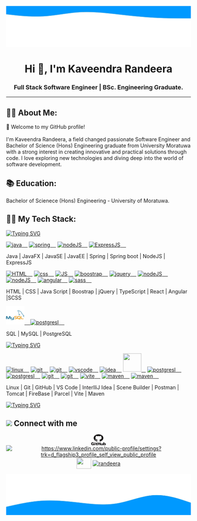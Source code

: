 
<img src="https://raw.githubusercontent.com/joetancy/joetancy/master/wave%20(1).jpg"/>

<h1 align="center">Hi 👋, I'm Kaveendra Randeera</h1>
<h3 align="center">Full Stack Software Engineer | BSc. Engineering Graduate.</h3>

-------------

## 👨‍💻 About Me:
👋 Welcome to my GitHub profile!<br><br>I'm Kaveendra Randeera, a field changed passionate Software Engineer and Bachelor of Science (Hons) Engineering graduate from University Moratuwa with a strong interest in creating innovative and practical solutions through code. I love exploring new technologies and diving deep into the world of software development.

## 📚  Education:
Bachelor of Scienece (Hons) Engineering - University of Moratuwa.


## 👨‍💻 My Tech Stack:


[![Typing SVG](https://readme-typing-svg.herokuapp.com?duration=4000&color=2ED573&width=250&lines=Languages+and+Tools...%3A)](https://git.io/typing-svg)
<br>


<a href="https://www.slack.com" target="_blank"> <img src="https://skillicons.dev/icons?i=java" alt="java" width="50" height="50"/> &nbsp;&nbsp;&nbsp;</a>
<a href="https://www.slack.com" target="_blank"> <img src="https://skillicons.dev/icons?i=spring" alt="spring" width="50" height="50"/> &nbsp;&nbsp;&nbsp;</a> 
<a href="https://www.slack.com" target="_blank"> <img src="https://skillicons.dev/icons?i=nodejs" alt="nodeJS" width="50" height="50"/> &nbsp;&nbsp;&nbsp;</a> 
<a href="https://www.slack.com" target="_blank"> <img src="https://skillicons.dev/icons?i=expressjs" alt="ExpressJS" width="50" height="50"/> &nbsp;&nbsp;&nbsp;</a> 

Java | JavaFX | JavaSE | JavaEE | Spring | Spring boot | NodeJS | ExpressJS

<a href="https://www.slack.com" target="_blank"> <img src="https://skillicons.dev/icons?i=html" alt="HTML" width="50" height="50"/> &nbsp;&nbsp;&nbsp;</a>
<a href="https://www.slack.com" target="_blank"> <img src="https://skillicons.dev/icons?i=css" alt="css" width="50" height="50"/> &nbsp;&nbsp;&nbsp;</a> 
<a href="https://www.slack.com" target="_blank"> <img src="https://skillicons.dev/icons?i=js" alt="JS" width="50" height="50"/> &nbsp;&nbsp;&nbsp;</a>
<a href="https://www.slack.com" target="_blank"> <img src="https://skillicons.dev/icons?i=bootstrap" alt="boostrap" width="50" height="50"/> &nbsp;&nbsp;&nbsp;</a> 
<a href="https://www.slack.com" target="_blank"> <img src="https://skillicons.dev/icons?i=jquery" alt="jquery" width="50" height="50"/> &nbsp;&nbsp;&nbsp;</a> 
<a href="https://www.slack.com" target="_blank"> <img src="https://skillicons.dev/icons?i=typescript" alt="nodeJS" width="50" height="50"/> &nbsp;&nbsp;&nbsp;</a> 
<a href="https://www.slack.com" target="_blank"> <img src="https://skillicons.dev/icons?i=react" alt="nodeJS" width="50" height="50"/> &nbsp;&nbsp;&nbsp;</a> 
<a href="https://www.slack.com" target="_blank"> <img src="https://skillicons.dev/icons?i=angular" alt="angular" width="50" height="50"/> &nbsp;&nbsp;&nbsp;</a> 
<a href="https://www.slack.com" target="_blank"> <img src="https://skillicons.dev/icons?i=sass" alt="sass" width="50" height="50"/> &nbsp;&nbsp;&nbsp;</a> 



HTML | CSS | Java Script | Boostrap | jQuery | TypeScript | React | Angular |SCSS

<a href="https://www.mysql.com/" target="_blank"> <img src="https://raw.githubusercontent.com/devicons/devicon/master/icons/mysql/mysql-original-wordmark.svg" alt="mysql" width="50" height="50"/>&nbsp;&nbsp;&nbsp; </a>
<a href="https://www.slack.com" target="_blank"> <img src="https://www.svgrepo.com/show/439268/postgresql.svg" alt="postgresl" width="50" height="50"/> &nbsp;&nbsp;&nbsp;</a>

SQL | MySQL | PostgreSQL


[![Typing SVG](https://readme-typing-svg.herokuapp.com?duration=4000&color=2ED573&width=150&lines=My+Tools%3A)](https://git.io/typing-svg)



<a href="https://www.slack.com" target="_blank"> <img src="https://skillicons.dev/icons?i=linux" alt="linux" width="50" height="50"/> &nbsp;&nbsp;&nbsp;</a> 
<a href="https://www.slack.com" target="_blank"> <img src="https://skillicons.dev/icons?i=git" alt="git" width="50" height="50"/> &nbsp;&nbsp;&nbsp;</a> 
<a href="https://www.slack.com" target="_blank"> <img src="https://skillicons.dev/icons?i=github" alt="git" width="50" height="50"/> &nbsp;&nbsp;&nbsp;</a>
<a href="https://www.slack.com" target="_blank"> <img src="https://skillicons.dev/icons?i=vscode" alt="vscode" width="50" height="50"/> &nbsp;&nbsp;&nbsp;</a>
<a href="https://www.slack.com" target="_blank"> <img src="https://skillicons.dev/icons?i=idea" alt="idea" width="50" height="50"/> &nbsp;&nbsp;&nbsp;</a>
<a href="https://gluonhq.com/products/scene-builder/" target="_blank"> <img src="https://i2.wp.com/gluonhq.com/wp-content/uploads/2015/02/SceneBuilderLogo.png?fit=781%2C781&ssl=1" width="50" height="50"/>&nbsp;&nbsp;&nbsp;</a>
<a href="https://www.slack.com" target="_blank"> <img src="https://www.svgrepo.com/show/354202/postman-icon.svg" alt="postgresl" width="50" height="50"/> &nbsp;&nbsp;&nbsp;</a>
<a href="https://www.slack.com" target="_blank"> <img src="https://www.vectorlogo.zone/logos/apache_tomcat/apache_tomcat-icon.svg" alt="postgresl" width="50" height="50"/> &nbsp;&nbsp;&nbsp;</a>
<a href="https://www.slack.com" target="_blank"> <img src="https://skillicons.dev/icons?i=firebase" alt="git" width="50" height="50"/> &nbsp;&nbsp;&nbsp;</a>
<a href="https://www.slack.com" target="_blank"> <img src="https://parceljs.org/avatar.b1be591d.avif" alt="git" width="50" height="50"/> &nbsp;&nbsp;&nbsp;</a>
<a href="https://www.slack.com" target="_blank"> <img src="https://skillicons.dev/icons?i=vite" alt="vite" width="50" height="50"/> &nbsp;&nbsp;&nbsp;</a>
<a href="https://www.slack.com" target="_blank"> <img src="https://skillicons.dev/icons?i=maven" alt="maven" width="50" height="50"/> &nbsp;&nbsp;&nbsp;</a>
<a href="https://www.slack.com" target="_blank"> <img src="https://skillicons.dev/icons?i=" alt="maven" width="50" height="50"/> &nbsp;&nbsp;&nbsp;</a>


Linux | Git | GitHub | VS Code | InterlliJ Idea | Scene Builder | Postman | Tomcat | FireBase | Parcel | Vite | Maven

[![Typing SVG](https://readme-typing-svg.herokuapp.com?duration=5000&color=2ED573&width=600&lines=-+-+-+-+-+-+-+-+-+-+-+-+-+-+-+-+-+-+-+-+-+-+-+-+-+-+-+)](https://git.io/typing-svg)


## <img src="https://media.giphy.com/media/iY8CRBdQXODJSCERIr/giphy.gif" width="30px"> Connect with me
<p align="center">
<a href="https://github.com/randeera"><img align="center" src="https://raw.githubusercontent.com/devicons/devicon/master/icons/github/github-original-wordmark.svg" alt="nipuna_piyumal" height="30" width="40" /></a>
<a href="https://lk.linkedin.com/in/randeera" target="blank"><img align="center" src="https://raw.githubusercontent.com/rahuldkjain/github-profile-readme-generator/master/src/images/icons/Social/linked-in-alt.svg" alt="https://www.linkedin.com/public-profile/settings?trk=d_flagship3_profile_self_view_public_profile" height="30" width="40" /></a>
<a href="https://www.facebook.com/kaveendra.randeera/" target="blank"><img align="center" src="https://raw.githubusercontent.com/rahuldkjain/github-profile-readme-generator/master/src/images/icons/Social/facebook.svg" alt="" height="30" width="40" /></a>
<a href="https://www.instagram.com/kaveendra1st/" target="blank"><img align="center" src="https://raw.githubusercontent.com/rahuldkjain/github-profile-readme-generator/master/src/images/icons/Social/instagram.svg" alt="randeera" height="30" width="40" /></a>


</p>







<img src="https://raw.githubusercontent.com/joetancy/joetancy/master/wave.jpg"/>